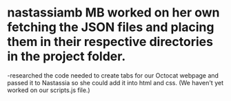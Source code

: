 # nastassiamb MB worked on her own fetching the JSON files and placing them in their respective directories in the project folder.
-researched the code needed to create tabs for our Octocat webpage and passed it to Nastassia so she could add it into html and css.  (We haven't yet worked on our scripts.js file.)
